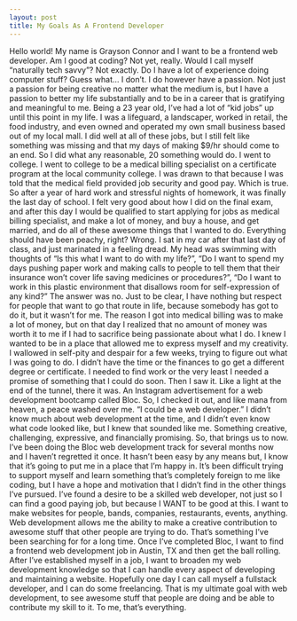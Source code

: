 ```yaml
---
layout: post
title: My Goals As A Frontend Developer
---
```


Hello world! My name is Grayson Connor and I want to be a frontend web developer. Am I good at coding? Not yet, really. Would I call myself “naturally tech savvy”? Not exactly. Do I have a lot of experience doing computer stuff? Guess what… I don’t. I do however have a passion. Not just a passion for being creative no matter what the medium is, but I have a passion to better my life substantially and to be in a career that is gratifying and meaningful to me.
	Being a 23 year old, I’ve had a lot of “kid jobs” up until this point in my life. I was a lifeguard, a landscaper, worked in retail, the food industry, and even owned and operated my own small business based out of my local mall. I did well at all of these jobs, but I still felt like something was missing and that my days of making $9/hr should come to an end. So I did what any reasonable, 20 something would do. I went to college. I went to college to be a medical billing specialist on a certificate program at the local community college. I was drawn to that because I was told that the medical field provided job security and good pay. Which is true.
So after a year of hard work and stressful nights of homework, it was finally the last day of school. I felt very good about how I did on the final exam, and after this day I would be qualified to start applying for jobs as medical billing specialist, and make a lot of money, and buy a house, and get married, and do all of these awesome things that I wanted to do. Everything should have been peachy, right? Wrong.
	 I sat in my car after that last day of class, and just marinated in a feeling dread. My head was swimming with thoughts of “Is this what I want to do with my life?”, “Do I want to spend my days pushing paper work and making calls to people to tell them that their insurance won’t cover life saving medicines or procedures?”, “Do I want to work in this plastic environment that disallows room for self-expression of any kind?” The answer was no. Just to be clear, I have nothing but respect for people that want to go that route in life, because somebody has got to do it, but it wasn’t for me.  The reason I got into medical billing was to make a lot of money, but on that day I realized that no amount of money was worth it to me if I had to sacrifice being passionate about what I do. I knew I wanted to be in a place that allowed me to express myself and my creativity.
	I wallowed in self-pity and despair for a few weeks, trying to figure out what I was going to do. I didn’t have the time or the finances to go get a different degree or certificate. I needed to find work or the very least I needed a promise of something that I could do soon. Then I saw it. Like a light at the end of the tunnel, there it was. An Instagram advertisement for a web development bootcamp called Bloc.
	So, I checked it out, and like mana from heaven, a peace washed over me. “I could be a web developer.” I didn’t know much about web development at the time, and I didn’t even know what code looked like, but I knew that sounded like me. Something creative, challenging, expressive, and financially promising. So, that brings us to now. I’ve been doing the Bloc web development track for several months now and I haven’t regretted it once. It hasn’t been easy by any means but, I know that it’s going to put me in a place that I’m happy in. It’s been difficult trying to support myself and learn something that’s completely foreign to me like coding, but I have a hope and motivation that I didn’t find in the other things I’ve pursued.
	I’ve found a desire to be a skilled web developer, not just so I can find a good paying job, but because I WANT to be good at this. I want to make websites for people, bands, companies, restaurants, events, anything. Web development allows me the ability to make a creative contribution to awesome stuff that other people are trying to do. That’s something I’ve been searching for for a long time. Once I’ve completed Bloc, I want to find a frontend web development job in Austin, TX and then get the ball rolling. After I’ve established myself in a job, I want to broaden my web development knowledge so that I can handle every aspect of developing and maintaining a website. Hopefully one day I can call myself a fullstack developer, and I can do some freelancing. That is my ultimate goal with web development, to see awesome stuff that people are doing and be able to contribute my skill to it. To me, that’s everything. 
